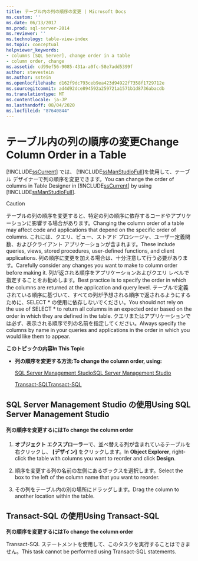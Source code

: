 ```yaml
---
title: テーブル内の列の順序の変更 | Microsoft Docs
ms.custom: ''
ms.date: 06/13/2017
ms.prod: sql-server-2014
ms.reviewer: ''
ms.technology: table-view-index
ms.topic: conceptual
helpviewer_keywords:
- columns [SQL Server], change order in a table
- column order, change
ms.assetid: cd99ef56-9085-431a-a0fc-58e7add5399f
author: stevestein
ms.author: sstein
ms.openlocfilehash: d162f9dc793ceb9ea423d94922f7358f1729712e
ms.sourcegitcommit: ad4d92dce894592a259721a1571b1d8736abacdb
ms.translationtype: MT
ms.contentlocale: ja-JP
ms.lasthandoff: 08/04/2020
ms.locfileid: "87640844"
---
```

# <a name="change-column-order-in-a-table"></a><span data-ttu-id="7beef-102">テーブル内の列の順序の変更</span><span class="sxs-lookup"><span data-stu-id="7beef-102">Change Column Order in a Table</span></span>
  <span data-ttu-id="7beef-103">[!INCLUDE[ssCurrent](../../includes/sscurrent-md.md)] では、 [!INCLUDE[ssManStudioFull](../../includes/ssmanstudiofull-md.md)]を使用して、テーブル デザイナーで列の順序を変更できます。</span><span class="sxs-lookup"><span data-stu-id="7beef-103">You can change the order of columns in Table Designer in [!INCLUDE[ssCurrent](../../includes/sscurrent-md.md)] by using [!INCLUDE[ssManStudioFull](../../includes/ssmanstudiofull-md.md)].</span></span>  
  
> [!CAUTION]  
>  <span data-ttu-id="7beef-104">テーブルの列の順序を変更すると、特定の列の順序に依存するコードやアプリケーションに影響する場合があります。</span><span class="sxs-lookup"><span data-stu-id="7beef-104">Changing the column order of a table may affect code and applications that depend on the specific order of columns.</span></span> <span data-ttu-id="7beef-105">これには、クエリ、ビュー、ストアド プロシージャ、ユーザー定義関数、およびクライアント アプリケーションが含まれます。</span><span class="sxs-lookup"><span data-stu-id="7beef-105">These include queries, views, stored procedures, user-defined functions, and client applications.</span></span> <span data-ttu-id="7beef-106">列の順序に変更を加える場合は、十分注意して行う必要があります。</span><span class="sxs-lookup"><span data-stu-id="7beef-106">Carefully consider any changes you want to make to column order before making it.</span></span> <span data-ttu-id="7beef-107">列が返される順序をアプリケーションおよびクエリ レベルで指定することをお勧めします。</span><span class="sxs-lookup"><span data-stu-id="7beef-107">Best practice is to specify the order in which the columns are returned at the application and query level.</span></span> <span data-ttu-id="7beef-108">テーブルで定義されている順序に基づいて、すべての列が予想される順序で返されるようにするために、SELECT \* の使用に依存しないでください。</span><span class="sxs-lookup"><span data-stu-id="7beef-108">You should not rely on the use of SELECT \* to return all columns in an expected order based on the order in which they are defined in the table.</span></span> <span data-ttu-id="7beef-109">クエリまたはアプリケーションでは必ず、表示される順序で列の名前を指定してください。</span><span class="sxs-lookup"><span data-stu-id="7beef-109">Always specify the columns by name in your queries and applications in the order in which you would like them to appear.</span></span>  
  
 <span data-ttu-id="7beef-110">**このトピックの内容**</span><span class="sxs-lookup"><span data-stu-id="7beef-110">**In This Topic**</span></span>  
  
-   <span data-ttu-id="7beef-111">**列の順序を変更する方法:**</span><span class="sxs-lookup"><span data-stu-id="7beef-111">**To change the column order, using:**</span></span>  
  
     [<span data-ttu-id="7beef-112">SQL Server Management Studio</span><span class="sxs-lookup"><span data-stu-id="7beef-112">SQL Server Management Studio</span></span>](#SSMSProcedure)  
  
     [<span data-ttu-id="7beef-113">Transact-SQL</span><span class="sxs-lookup"><span data-stu-id="7beef-113">Transact-SQL</span></span>](#TsqlProcedure)  
  
##  <a name="using-sql-server-management-studio"></a><a name="SSMSProcedure"></a> <span data-ttu-id="7beef-114">SQL Server Management Studio の使用</span><span class="sxs-lookup"><span data-stu-id="7beef-114">Using SQL Server Management Studio</span></span>  
  
#### <a name="to-change-the-column-order"></a><span data-ttu-id="7beef-115">列の順序を変更するには</span><span class="sxs-lookup"><span data-stu-id="7beef-115">To change the column order</span></span>  
  
1.  <span data-ttu-id="7beef-116">**オブジェクト エクスプローラー**で、並べ替える列が含まれているテーブルを右クリックし、 **[デザイン]** をクリックします。</span><span class="sxs-lookup"><span data-stu-id="7beef-116">In **Object Explorer**, right-click the table with columns you want to reorder and click **Design**.</span></span>  
  
2.  <span data-ttu-id="7beef-117">順序を変更する列の名前の左側にあるボックスを選択します。</span><span class="sxs-lookup"><span data-stu-id="7beef-117">Select the box to the left of the column name that you want to reorder.</span></span>  
  
3.  <span data-ttu-id="7beef-118">その列をテーブル内の別の場所にドラッグします。</span><span class="sxs-lookup"><span data-stu-id="7beef-118">Drag the column to another location within the table.</span></span>  
  
##  <a name="using-transact-sql"></a><a name="TsqlProcedure"></a> <span data-ttu-id="7beef-119">Transact-SQL の使用</span><span class="sxs-lookup"><span data-stu-id="7beef-119">Using Transact-SQL</span></span>  
 <span data-ttu-id="7beef-120">**列の順序を変更するには**</span><span class="sxs-lookup"><span data-stu-id="7beef-120">**To change the column order**</span></span>  
  
 <span data-ttu-id="7beef-121">Transact-SQL ステートメントを使用して、このタスクを実行することはできません。</span><span class="sxs-lookup"><span data-stu-id="7beef-121">This task cannot be performed using Transact-SQL statements.</span></span>  
  
###  <a name="TsqlExample"></a>  
